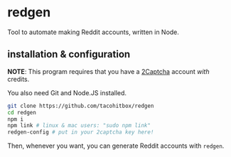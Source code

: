 # redgen
Tool to automate making Reddit accounts, written in Node.

## installation & configuration

**NOTE**: This program requires that you have a [2Captcha](https://2captcha.com) account *with* credits.

You also need Git and Node.JS installed.

```sh
git clone https://github.com/tacohitbox/redgen
cd redgen
npm i
npm link # linux & mac users: "sudo npm link"
redgen-config # put in your 2captcha key here!
```

Then, whenever you want, you can generate Reddit accounts with `redgen`.